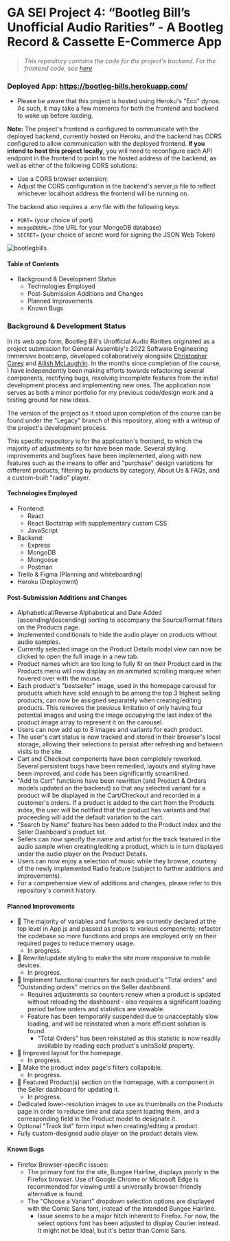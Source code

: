 # GA SEI Project 4: “Bootleg Bill’s Unofficial Audio Rarities” - A Bootleg Record & Cassette E-Commerce App

> *This repository contains the code for the project's backend. For the frontend code, see [here](https://github.com/C-T-Ailey/Bootleg-Bills-Frontend).*

### Deployed App: https://bootleg-bills.herokuapp.com/
* Please be aware that this project is hosted using Heroku's "Eco" dynos. As such, it may take a few moments for both the frontend and backend to wake up before loading.


**Note:** The project's frontend is configured to communicate with the deployed backend, currently hosted on Heroku, and the backend has CORS configured to allow communication with the deployed frontend. **If you intend to host this project locally**, you will need to reconfigure each API endpoint in the frontend to point to the hosted address of the backend, as well as either of the following CORS solutions:
* Use a CORS browser extension;
* Adjust the CORS configuration in the backend's server.js file to reflect whichever localhost address the frontend will be running on.

The backend also requires a .env file with the following keys:
* `PORT=` (your choice of port)
* `mongoDBURL=` (the URL for your MongoDB database)
* `SECRET=` (your choice of secret word for signing the JSON Web Token)

![bootlegbills](https://i.imgur.com/d6JCKSg.png)

#### Table of Contents
* Background & Development Status
  * Technologies Employed
  * Post-Submission Additions and Changes
  * Planned Improvements
  * Known Bugs

### Background & Development Status

In its web app form, Bootleg Bill's Unofficial Audio Rarities originated as a project submission for General Assembly's 2022 Software Engineering Immersive bootcamp, developed collaboratively alongside [Christopher Carey](https://www.linkedin.com/in/chriskcarey/ "Chris Carey's LinkedIn") and [Ailish McLaughlin](https://www.linkedin.com/in/ailish-mclaughlin/ "Ailish McLaughlin's LinkedIn"). In the months since completion of the course, I have independently been making efforts towards refactoring several components, rectifying bugs, resolving incomplete features from the initial development process and implementing new ones. The application now serves as both a minor portfolio for my previous code/design work and a testing ground for new ideas. 

The version of the project as it stood upon completion of the course can be found under the "Legacy" branch of this repository, along with a writeup of the project's development process.

This specific repository is for the application's frontend, to which the majority of adjustments so far have been made. Several styling improvements and bugfixes have been implemented, along with new features such as the means to offer and "purchase" design variations for different products, filtering by products by category, About Us & FAQs, and a custom-built "radio" player.

#### Technologies Employed
* Frontend:
  * React
  * React Bootstrap with supplementary custom CSS
  * JavaScript
* Backend:
  * Express
  * MongoDB
  * Mongoose
  * Postman
* Trello & Figma (Planning and whiteboarding)
* Heroku (Deployment)

#### Post-Submission Additions and Changes
* Alphabetical/Reverse Alphabetical and Date Added (ascending/descending) sorting to accompany the Source/Format filters on the Products page.
* Implemented conditionals to hide the audio player on products without audio samples.
* Currently selected image on the Product Details modal view can now be clicked to open the full image in a new tab.
* Product names which are too long to fully fit on their Product card in the Products menu will now display as an animated scrolling marquee when hovered over with the mouse.
* Each product's "bestseller" image, used in the homepage carousel for products which have sold enough to be among the top 3 highest selling products, can now be assigned separately when creating/editing products. This removes the previous limitation of only having four potential images and using the image occupying the last index of the product image array to represent it on the carousel.
* Users can now add up to 8 images and variants for each product.
* The user's cart status is now tracked and stored in their browser's local storage, allowing their selections to persist after refreshing and between visits to the site.
* Cart and Checkout components have been completely reworked. Several persistent bugs have been remedied, layouts and styling have been improved, and code has been significantly streamlined.
* "Add to Cart" functions have been rewritten (and Product & Orders models updated on the backend) so that any selected variant for a product will be displayed in the Cart/Checkout and recorded in a customer's orders. If a product is added to the cart from the Products index, the user will be notified that the product has variants and that proceeding will add the default variation to the cart.
* "Search by Name" feature has been added to the Product index and the Seller Dashboard's product list. 
* Sellers can now specify the name and artist for the track featured in the audio sample when creating/editing a product, which is in turn displayed under the audio player on the Product Details.
* Users can now enjoy a selection of music while they browse, courtesy of the newly implemented Radio feature (subject to further additions and improvements).
* For a comprehensive view of additions and changes, please refer to this repository's commit history.

#### Planned Improvements
* :construction_worker: The majority of variables and functions are currently declared at the top level in App.js and passed as props to various components; refactor the codebase so more functions and props are employed only on their required pages to reduce memory usage.
  * In progress.
* :construction_worker: Rewrite/update styling to make the site more responsive to mobile devices.
  * In progress.
* :construction_worker: Implement functional counters for each product's "Total orders" and "Outstanding orders" metrics on the Seller dashboard.
  * Requires adjustments so counters renew when a product is updated without reloading the dashboard - also requires a significant loading period before orders and statistics are viewable.
  * Feature has been temporarily suspended due to unacceptably slow loading, and will be reinstated when a more efficient solution is found.
    * "Total Orders" has been reinstated as this statistic is now readily available by reading each product's unitsSold property.
* :construction_worker: Improved layout for the homepage.
  * In progress.
* :construction_worker: Make the product index page's filters collapsible.
  * In progress.
* :construction_worker: Featured Product(s) section on the homepage, with a component in the Seller dashboard for updating it.
  * In progress.
* Dedicated lower-resolution images to use as thumbnails on the Products page in order to reduce time and data spent loading them, and a corresponding field in the Product model to designate it.
* Optional "Track list" form input when creating/editing a product.
* Fully custom-designed audio player on the product details view. 

#### Known Bugs
* Firefox Browser-specific issues:
  * The primary font for the site, Bungee Hairline, displays poorly in the Firefox browser. Use of Google Chrome or Microsoft Edge is recommended for viewing until a universally browser-friendly alternative is found.
  * The "Choose a Variant" dropdown selection options are displayed with the Comic Sans font, instead of the intended Bungee Hairline.
    * Issue seems to be a major hitch inherent to Firefox. For now, the select options font has been adjusted to display Courier instead. It might not be ideal, but it's better than Comic Sans.
